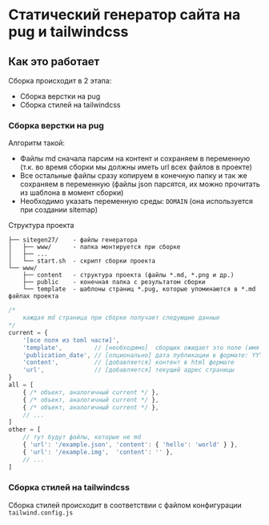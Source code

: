 # Статический генератор сайта на pug и tailwindcss

## Как это работает

Сборка происходит в 2 этапа:

- Сборка верстки на pug
- Сборка стилей на tailwindcss

### Сборка верстки на pug

Алгоритм такой:

- Файлы md сначала парсим на контент и сохраняем в переменную (т.к. во время сборки мы должны иметь url всех файлов в проекте)
- Все остальные файлы сразу копируем в конечную папку и так же сохраняем в переменную (файлы json парсятся, их можно прочитать из шаблона в момент сборки)
- Необходимо указать переменную среды: `DOMAIN` (она используется при создании sitemap)

Структура проекта

```
├── sitegen27/    - файлы генератора
│   ├── www/      - папка монтируется при сборке
│   ├── ...
│   └── start.sh  - скрипт сборки проекта
└── www/
    ├── content   - структура проекта (файлы *.md, *.png и др.)
    ├── public    - конечная папка с результатом сборки
    └── template  - шаблоны страниц *.pug, которые упоминаются в *.md файлах проекта
```

```javascript
/*
    каждая md страница при сборке получает следующие данные
*/
current = {
    '[все поля из toml части]',
    'template',         // [необходимо]  сборщик ожидает это поле (имя шаблона без расширения *.pug, путь относительно папки с шаблонами)
    'publication_date', // [опционально] дата публикации в формате: YYYY-MM-DD (можно не указывать)
    'content',          // [добавляется] контент в html формате
    'url',              // [добавляется] текущий адрес страницы
}
all = [
    { /* объект, аналогичный current */ },
    { /* объект, аналогичный current */ },
    { /* объект, аналогичный current */ },
    // ...
]
other = [
    // тут будут файлы, которые не md
    { 'url': '/example.json', 'content': { 'hello': 'world' } },
    { 'url': '/example.img',  'content': '' },
    // ...
]
```

### Сборка стилей на tailwindcss

Сборка стилей происходит в соответствии с файлом конфигурации `tailwind.config.js`
